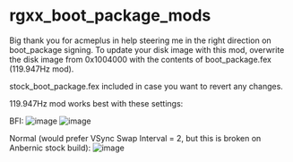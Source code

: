 # rgxx_boot_package_mods

Big thank you for acmeplus in help steering me in the right direction on boot_package signing.
To update your disk image with this mod, overwrite the disk image from 0x1004000 with the contents of boot_package.fex (119.947Hz mod).

stock_boot_package.fex included in case you want to revert any changes.

119.947Hz mod works best with these settings:

BFI:
![image](https://github.com/user-attachments/assets/ba50afef-5217-4ed5-a906-10bf240b6877)
![image](https://github.com/user-attachments/assets/3ab3ca08-138e-4362-8310-26bc1cdf4f3d)

Normal (would prefer VSync Swap Interval = 2, but this is broken on Anbernic stock build):
![image](https://github.com/user-attachments/assets/53d7f613-1552-4448-8c6d-8e31cc438558)
